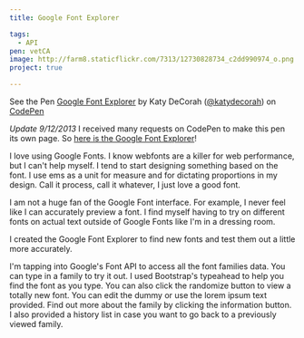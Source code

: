 ```yaml
---
title: Google Font Explorer

tags:
  - API
pen: vetCA
image: http://farm8.staticflickr.com/7313/12730828734_c2dd990974_o.png
project: true

---
```


<p data-height="400" data-theme-id="97" data-slug-hash="vetCA" data-user="katydecorah" data-default-tab="result" class='codepen'>See the Pen <a href='http://codepen.io/katydecorah/pen/vetCA'>Google Font Explorer</a> by Katy DeCorah (<a href='http://codepen.io/katydecorah'>@katydecorah</a>) on <a href='http://codepen.io'>CodePen</a></p>

_Update 9/12/2013_ I received many requests on CodePen to make this pen its own page. So [here is the Google Font Explorer]({{site.url}}/google-font-explorer/)!

I love using Google Fonts. I know webfonts are a killer for web performance, but I can't help myself. I tend to start designing something based on the font. I use ems as a unit for measure and for dictating proportions in my design. Call it process, call it whatever, I just love a good font.

I am not a huge fan of the Google Font interface. For example, I never feel like I can accurately preview a font. I find myself having to try on different fonts on actual text outside of Google Fonts like I'm in a dressing room.

I created the Google Font Explorer to find new fonts and test them out a little more accurately.

I'm tapping into Google's Font API to access all the font families data. You can type in a family to try it out. I used Bootstrap's typeahead to help you find the font as you type. You can also click the randomize button to view a totally new font. You can edit the dummy or use the lorem ipsum text provided. Find out more about the family by clicking the information button. I also provided a history list in case you want to go back to a previously viewed family.
